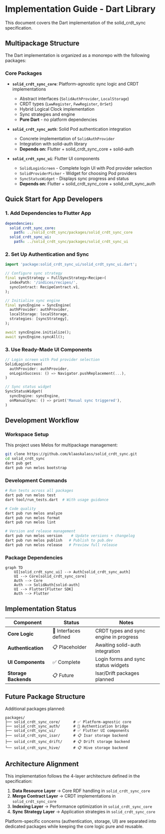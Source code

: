# Implementation Guide - Dart Library

This document covers the Dart implementation of the solid_crdt_sync specification.

## Multipackage Structure

The Dart implementation is organized as a monorepo with the following packages:

### Core Packages

- **`solid_crdt_sync_core`**: Platform-agnostic sync logic and CRDT implementations
  - Abstract interfaces (`SolidAuthProvider`, `LocalStorage`)
  - CRDT types (`LwwRegister`, `FwwRegister`, `OrSet`)
  - Hybrid Logical Clock implementation  
  - Sync strategies and engine
  - **Pure Dart** - no platform dependencies

- **`solid_crdt_sync_auth`**: Solid Pod authentication integration
  - Concrete implementation of `SolidAuthProvider`
  - Integration with solid-auth library
  - **Depends on:** Flutter + solid_crdt_sync_core + solid-auth

- **`solid_crdt_sync_ui`**: Flutter UI components
  - `SolidLoginScreen` - Complete login UI with Pod provider selection
  - `SolidProviderPicker` - Widget for choosing Pod providers  
  - `SyncStatusWidget` - Displays sync progress and status
  - **Depends on:** Flutter + solid_crdt_sync_core + solid_crdt_sync_auth

## Quick Start for App Developers

### 1. Add Dependencies to Flutter App

```yaml
dependencies:
  solid_crdt_sync_core:
    path: ../solid_crdt_sync/packages/solid_crdt_sync_core
  solid_crdt_sync_ui:
    path: ../solid_crdt_sync/packages/solid_crdt_sync_ui
```

### 2. Set Up Authentication and Sync

```dart
import 'package:solid_crdt_sync_ui/solid_crdt_sync_ui.dart';

// Configure sync strategy
final syncStrategy = FullSyncStrategy<Recipe>(
  indexPath: '/indices/recipes/',
  syncContract: RecipeContract.v1,
);

// Initialize sync engine
final syncEngine = SyncEngine(
  authProvider: authProvider,
  localStorage: localStorage,
  strategies: [syncStrategy],
);

await syncEngine.initialize();
await syncEngine.syncAll();
```

### 3. Use Ready-Made UI Components

```dart
// Login screen with Pod provider selection
SolidLoginScreen(
  authProvider: authProvider,
  onLoginSuccess: () => Navigator.pushReplacement(...),
)

// Sync status widget
SyncStatusWidget(
  syncEngine: syncEngine,
  onManualSync: () => print('Manual sync triggered'),
)
```

## Development Workflow

### Workspace Setup

This project uses Melos for multipackage management:

```bash
git clone https://github.com/klaaskalass/solid_crdt_sync.git
cd solid_crdt_sync
dart pub get
dart pub run melos bootstrap
```

### Development Commands

```bash
# Run tests across all packages
dart pub run melos test
dart tool/run_tests.dart  # With usage guidance

# Code quality
dart pub run melos analyze
dart pub run melos format
dart pub run melos lint

# Version and release management
dart pub run melos version    # Update versions + changelog
dart pub run melos publish   # Publish to pub.dev
dart pub run melos release   # Preview full release
```

### Package Dependencies

```mermaid
graph TD
    UI[solid_crdt_sync_ui] --> Auth[solid_crdt_sync_auth]
    UI --> Core[solid_crdt_sync_core]
    Auth --> Core
    Auth --> SolidAuth[solid-auth]
    UI --> Flutter[Flutter SDK]
    Auth --> Flutter
```

## Implementation Status

| Component | Status | Notes |
|-----------|--------|-------|
| **Core Logic** | 🚧 Interfaces defined | CRDT types and sync engine in progress |
| **Authentication** | 📋 Placeholder | Awaiting solid-auth integration |
| **UI Components** | ✅ Complete | Login forms and sync status widgets |
| **Storage Backends** | 📋 Future | Isar/Drift packages planned |

## Future Package Structure

Additional packages planned:

```
packages/
├── solid_crdt_sync_core/      # ✅ Platform-agnostic core
├── solid_crdt_sync_auth/      # 🚧 Authentication bridge  
├── solid_crdt_sync_ui/        # ✅ Flutter UI components
├── solid_crdt_sync_isar/      # 📋 Isar storage backend
├── solid_crdt_sync_drift/     # 📋 Drift storage backend
└── solid_crdt_sync_hive/      # 📋 Hive storage backend
```

## Architecture Alignment

This implementation follows the 4-layer architecture defined in the specification:

1. **Data Resource Layer** → Core RDF handling in `solid_crdt_sync_core`
2. **Merge Contract Layer** → CRDT implementations in `solid_crdt_sync_core`  
3. **Indexing Layer** → Performance optimization in `solid_crdt_sync_core`
4. **Sync Strategy Layer** → Application strategies in `solid_crdt_sync_core`

Platform-specific concerns (authentication, storage, UI) are separated into dedicated packages while keeping the core logic pure and reusable.